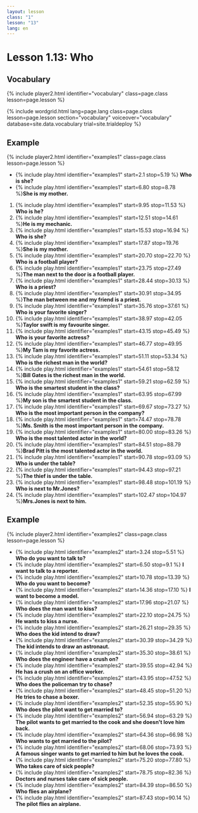 ```yaml
---
layout: lesson
class: "1"
lesson: "13"
lang: en
---
```


# Lesson 1.13: Who

## Vocabulary
{% include player2.html identifier="vocabulary" class=page.class lesson=page.lesson %}

{% include wordgrid.html lang=page.lang
		class=page.class 
		lesson=page.lesson 
		section="vocabulary"
		voiceover="vocabulary"
		database=site.data.vocabulary 
		trial=site.trialdeploy %}




## Example 
{% include player2.html identifier="examples1" class=page.class lesson=page.lesson %}

-  {% include play.html identifier="examples1" start=2.1 stop=5.19 %} __Who is she?__
-  {% include play.html identifier="examples1" start=6.80 stop=8.78 %}__She is my mother.__
  
1. {% include play.html identifier="examples1" start=9.95 stop=11.53 %} __Who is he?__
2. {% include play.html identifier="examples1" start=12.51 stop=14.61 %}__He is my mechanic.__
3. {% include play.html identifier="examples1" start=15.53 stop=16.94 %} __Who is she?__
4. {% include play.html identifier="examples1" start=17.87 stop=19.76 %}__She is my mother.__
5. {% include play.html identifier="examples1" start=20.70 stop=22.70 %} __Who is a football player?__
6. {% include play.html identifier="examples1" start=23.75 stop=27.49 %}__The man next to the door is a football player.__
7. {% include play.html identifier="examples1" start=28.44 stop=30.13 %} __Who is a priest?__
8. {% include play.html identifier="examples1" start=30.91 stop=34.95 %}__The man between me and my friend is a priest.__
9. {% include play.html identifier="examples1" start=35.76 stop=37.61 %} __Who is your favorite singer?__
10. {% include play.html identifier="examples1" start=38.97 stop=42.05 %}__Taylor swift is my favourite singer.__
11. {% include play.html identifier="examples1" start=43.15 stop=45.49 %} __Who is your favorite actress?__
12. {% include play.html identifier="examples1" start=46.77 stop=49.95 %}__My Tam is my favorite actress.__
13. {% include play.html identifier="examples1" start=51.11 stop=53.34 %} __Who is the richest man in the world?__
14. {% include play.html identifier="examples1" start=54.61 stop=58.12 %}__Bill Gates is the richest man in the world.__
15. {% include play.html identifier="examples1" start=59.21 stop=62.59 %} __Who is the smartest student in the class?__
16. {% include play.html identifier="examples1" start=63.95 stop=67.99 %}__My son is the smartest student in the class.__
17. {% include play.html identifier="examples1" start=69.67 stop=73.27 %} __Who is the most important person in the company?__
18. {% include play.html identifier="examples1" start=74.47 stop=78.78 %}__Ms. Smith is the most important person in the company.__
19. {% include play.html identifier="examples1" start=80.00 stop=83.26 %} __Who is the most talented actor in the world?__
20. {% include play.html identifier="examples1" start=84.51 stop=88.79 %}__Brad Pitt is the most talented actor in the world.__
21. {% include play.html identifier="examples1" start=90.78 stop=93.09 %} __Who is under the table?__
22. {% include play.html identifier="examples1" start=94.43 stop=97.21 %}__The thief is under the table.__
23. {% include play.html identifier="examples1" start=98.48 stop=101.19 %} __Who is next to Mr.Jones?__
24. {% include play.html identifier="examples1" start=102.47 stop=104.97 %}__Mrs.Jones is next to him.__


## Example 
{% include player2.html identifier="examples2" class=page.class lesson=page.lesson %}

- {% include play.html identifier="examples2" start=3.24 stop=5.51 %} __Who do you want to talk to?__
- {% include play.html identifier="examples2" start=6.50 stop=9.1 %} __I want to talk to a reporter.__
- {% include play.html identifier="examples2" start=10.78 stop=13.39 %} __Who do you want to become?__
- {% include play.html identifier="examples2" start=14.36 stop=17.10 %} __I want to become a model.__
- {% include play.html identifier="examples2" start=17.96 stop=21.07 %} __Who does the man want to kiss?__
- {% include play.html identifier="examples2" start=22.10 stop=24.75 %} __He wants to kiss a nurse.__
- {% include play.html identifier="examples2" start=26.21 stop=29.35 %} __Who does the kid intend to draw?__
- {% include play.html identifier="examples2" start=30.39 stop=34.29 %} __The kid intends to draw an astronaut.__
- {% include play.html identifier="examples2" start=35.30 stop=38.61 %} __Who does the engineer have a crush on?__
- {% include play.html identifier="examples2" start=39.55 stop=42.94 %} __He has a crush on an office worker.__
- {% include play.html identifier="examples2" start=43.95 stop=47.52 %} __Who does the policeman try to chase?__
- {% include play.html identifier="examples2" start=48.45 stop=51.20 %} __He tries to chase a boxer.__
- {% include play.html identifier="examples2" start=52.35 stop=55.90 %} __Who does the pilot want to get married to?__
- {% include play.html identifier="examples2" start=56.94 stop=63.29 %} __The pilot wants to get married to the cook and she doesn't love him back.__
- {% include play.html identifier="examples2" start=64.36 stop=66.98 %} __Who wants to get married to the pilot?__
- {% include play.html identifier="examples2" start=68.06 stop=73.93 %} __A famous singer wants to get married to him but he loves the cook.__
- {% include play.html identifier="examples2" start=75.20 stop=77.80 %} __Who takes care of sick people?__
- {% include play.html identifier="examples2" start=78.75 stop=82.36 %} __Doctors and nurses take care of sick people.__
- {% include play.html identifier="examples2" start=84.39 stop=86.50 %} __Who flies an airplane?__
- {% include play.html identifier="examples2" start=87.43 stop=90.14 %} __The pilot flies an airplane.__


 
